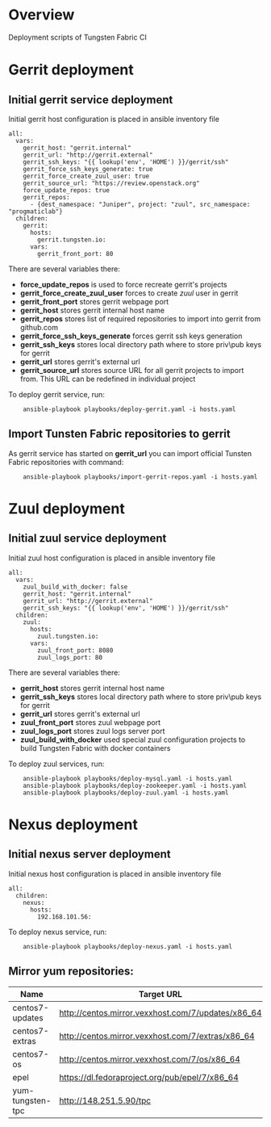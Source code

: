 # Overview
Deployment scripts of Tungsten Fabric CI

# Gerrit deployment
## Initial gerrit service deployment
Initial gerrit host configuration is placed in ansible inventory file
```
all:
  vars:
    gerrit_host: "gerrit.internal"
    gerrit_url: "http://gerrit.external"
    gerrit_ssh_keys: "{{ lookup('env', 'HOME') }}/gerrit/ssh"
    gerrit_force_ssh_keys_generate: true
    gerrit_force_create_zuul_user: true
    gerrit_source_url: "https://review.openstack.org"
    force_update_repos: true
    gerrit_repos:
      - {dest_namespace: "Juniper", project: "zuul", src_namespace: "progmaticlab"}
  children:
    gerrit:
      hosts:
        gerrit.tungsten.io:
      vars:
        gerrit_front_port: 80
```

There are several variables there:
  - **force_update_repos** is used to force recreate gerrit's projects
  - **gerrit_force_create_zuul_user** forces to create *zuul* user in gerrit
  - **gerrit_front_port** stores gerrit webpage port
  - **gerrit_host** stores gerrit internal host name
  - **gerrit_repos** stores list of required repositories to import into gerrit from github.com
  - **gerrit_force_ssh_keys_generate** forces gerrit ssh keys generation
  - **gerrit_ssh_keys** stores local directory path where to store priv\pub keys for gerrit
  - **gerrit_url** stores gerrit's external url
  - **gerrit_source_url** stores source URL for all gerrit projects to import from. This URL can be redefined in individual project

To deploy gerrit service, run:
```
    ansible-playbook playbooks/deploy-gerrit.yaml -i hosts.yaml
```

## Import Tunsten Fabric repositories to gerrit
As gerrit service has started on **gerrit_url** you can import official Tunsten Fabric repositories with command:
```
    ansible-playbook playbooks/import-gerrit-repos.yaml -i hosts.yaml
```

# Zuul deployment
## Initial zuul service deployment
Initial zuul host configuration is placed in ansible inventory file
```
all:
  vars:
    zuul_build_with_docker: false
    gerrit_host: "gerrit.internal"
    gerrit_url: "http://gerrit.external"
    gerrit_ssh_keys: "{{ lookup('env', 'HOME') }}/gerrit/ssh"
  children:
    zuul:
      hosts:
        zuul.tungsten.io:
      vars:
        zuul_front_port: 8080
        zuul_logs_port: 80
```

There are several variables there:
  - **gerrit_host** stores gerrit internal host name
  - **gerrit_ssh_keys** stores local directory path where to store priv\pub keys for gerrit
  - **gerrit_url** stores gerrit's external url
  - **zuul_front_port** stores zuul webpage port
  - **zuul_logs_port** stores zuul logs server port
  - **zuul_build_with_docker** used special zuul configuration projects to build Tungsten Fabric with docker containers

To deploy zuul services, run:
```
    ansible-playbook playbooks/deploy-mysql.yaml -i hosts.yaml
    ansible-playbook playbooks/deploy-zookeeper.yaml -i hosts.yaml
    ansible-playbook playbooks/deploy-zuul.yaml -i hosts.yaml
```

# Nexus deployment
## Initial nexus server deployment
Initial nexus host configuration is placed in ansible inventory file
```
all:
  children:
    nexus:
      hosts:
        192.168.101.56:
```
To deploy nexus service, run:
```
    ansible-playbook playbooks/deploy-nexus.yaml -i hosts.yaml
```

## Mirror yum repositories:
Name | Target URL
------- | ---------------- |
centos7-updates | http://centos.mirror.vexxhost.com/7/updates/x86_64
centos7-extras | http://centos.mirror.vexxhost.com/7/extras/x86_64
centos7-os | http://centos.mirror.vexxhost.com/7/os/x86_64
epel | https://dl.fedoraproject.org/pub/epel/7/x86_64
yum-tungsten-tpc | http://148.251.5.90/tpc